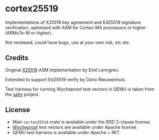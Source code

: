 # cortex25519

Implementations of X25519 key agreement and Ed25519 signature
verification, optimized with ASM for Cortex-M4 processors or higher (ARMv7e-M or higher).

Not reviewed, could have bugs, use at your own risk, etc etc.

## Credits

Original [X25519](https://github.com/Emill/X25519-Cortex-M4) ASM implementation by Emil Lenngren.

Extended to support Ed25519 verify by Dario Nieuwenhuis.

Test harness for running Wycheproof test vectors in QEMU is taken from the [salty](https://github.com/ycrypto/salty) project.

## License

- Main `cortex25519` crate is available under the BSD 2-clause license.
- [Wycheproof](https://github.com/google/wycheproof) test vectors are available under Apache license.
- QEMU test harness is available under Apache + MIT.
